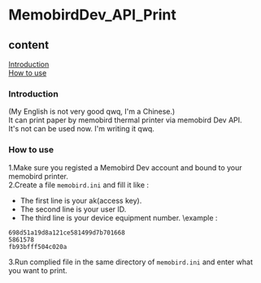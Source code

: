 # MemobirdDev_API_Print
## content
[Introduction](#Introduction)\
[How to use](#How%20to%20use)
### Introduction
(My English is not very good qwq, I'm a Chinese.)\
It can print paper by memobird thermal printer via memobird Dev API.\
It's not can be used now. I'm writing it  qwq.
### How to use
1.Make sure you registed a Memobird Dev account and bound to your memobird printer.  
2.Create a file `memobird.ini` and fill it like :
  - The first line is your ak(access key).
  - The second line is your user ID.
  - The third line is your device equipment number.
  \example :
```
698d51a19d8a121ce581499d7b701668
5861578
fb93bfff504c020a
```
3.Run complied file in the same directory of `memobird.ini` and enter what you want to print.
